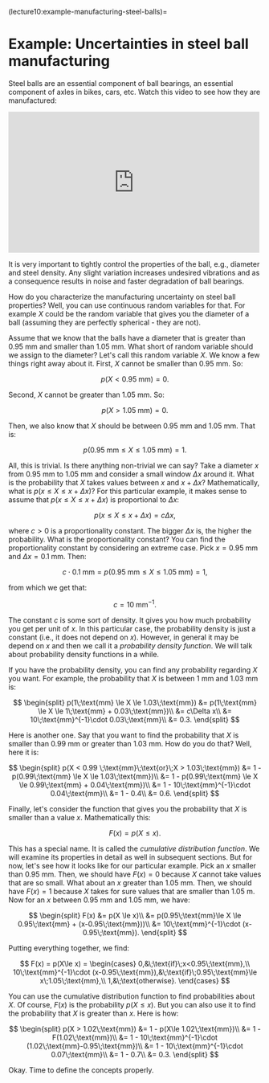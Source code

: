 (lecture10:example-manufacturing-steel-balls)=
# Example: Uncertainties in steel ball manufacturing

Steel balls are an essential component of ball bearings, an essential component
of axles in bikes, cars, etc.
Watch this video to see how they are manufactured:

<iframe width="500" height="281" src="https://www.youtube.com/embed/19duYMdiXi0" title="YouTube video player" frameborder="0" allow="accelerometer; autoplay; clipboard-write; encrypted-media; gyroscope; picture-in-picture" allowfullscreen></iframe>

It is very important to tightly control the properties of the ball, e.g.,
diameter and steel density.
Any slight variation increases undesired vibrations and as a consequence results
in noise and faster degradation of ball bearings.

How do you characterize the manufacturing uncertainty on steel ball properties?
Well, you can use continuous random variables for that.
For example $X$ could be the random variable that gives you the diameter of a
ball (assuming they are perfectly spherical - they are not).

Assume that we know that the balls have a diameter that is greater than 0.95 mm
and smaller than 1.05 mm.
What short of random variable should we assign to the diameter?
Let's call this random variable $X$.
We know a few things right away about it.
First, $X$ cannot be smaller than 0.95 mm.
So:

$$
p(X < 0.95\;\text{mm}) = 0.
$$

Second, $X$ cannot be greater than 1.05 mm.
So:

$$
p(X > 1.05\;\text{mm}) = 0.
$$

Then, we also know that $X$ should be between 0.95 mm and 1.05 mm.
That is:

$$
p(0.95\;\text{mm} \le X \le 1.05\;\text{mm}) = 1.
$$

All, this is trivial.
Is there anything non-trivial we can say?
Take a diameter $x$ from 0.95 mm to 1.05 mm and consider a small window
$\Delta x$ around it.
What is the probability that $X$ takes values between $x$ and $x+\Delta x$?
Mathematically, what is $p(x \le X \le x + \Delta x)$?
For this particular example, it makes sense to assume that
$p(x \le X \le x + \Delta x)$ is proportional to $\Delta x$:

$$
p(x \le X \le x + \Delta x) = c \Delta x,
$$

where $c > 0$ is a proportionality constant.
The bigger $\Delta x$ is, the higher the probability.
What is the proportionality constant?
You can find the proportionality constant by considering an extreme case.
Pick $x=0.95\;\text{mm}$ and $\Delta x = 0.1\;\text{mm}$.
Then:

$$
c \cdot 0.1\;\text{mm} = p(0.95\;\text{mm} \le X \le 1.05\;\text{mm}) = 1,
$$

from which we get that:

$$
c = 10\;\text{mm}^{-1}.
$$

The constant $c$ is some sort of density.
It gives you how much probability you get per unit of $x$.
In this particular case, the probability density is just a constant (i.e., it
  does not depend on $x$).
However, in general it may be depend on $x$ and then we call it a
*probability density function*.
We will talk about probability density functions in a while.

If you have the probability density, you can find any probability regarding $X$ you want.
For example, the probability that $X$ is between 1 mm and 1.03 mm is:

$$
\begin{split}
p(1\;\text{mm} \le X \le 1.03\;\text{mm}) &=
p(1\;\text{mm} \le X \le 1\;\text{mm} + 0.03\;\text{mm})\\
&= c\Delta x\\
&= 10\;\text{mm}^{-1}\cdot 0.03\;\text{mm}\\
&= 0.3.
\end{split}
$$

Here is another one.
Say that you want to find the probability that $X$ is smaller than 0.99 mm or
greater than 1.03 mm. How do you do that?
Well, here it is:

$$
\begin{split}
p(X < 0.99 \;\text{mm}\;\text{or}\;X > 1.03\;\text{mm}) &=
1 - p(0.99\;\text{mm} \le X \le 1.03\;\text{mm})\\
&= 1 - p(0.99\;\text{mm} \le X \le 0.99\;\text{mm} + 0.04\;\text{mm})\\
&= 1 - 10\;\text{mm}^{-1}\cdot 0.04\;\text{mm}\\
&= 1 - 0.4\\
&= 0.6.
\end{split}
$$

Finally, let's consider the function that gives you the probability that $X$ is
smaller than a value $x$.
Mathematically this:

$$
F(x) = p(X \le x).
$$

This has a special name.
It is called the *cumulative distribution function*.
We will examine its properties in detail as well in subsequent sections.
But for now, let's see how it looks like for our particular example.
Pick an $x$ smaller than 0.95 mm.
Then, we should have $F(x) = 0$ because $X$ cannot take values that are so small.
What about an $x$ greater than 1.05 mm.
Then, we should have $F(x) = 1$ because $X$ takes for sure values that are smaller
than 1.05 m.
Now for an $x$ between 0.95 mm and 1.05 mm, we have:

$$
\begin{split}
F(x) &= p(X \le x)\\
&= p(0.95\;\text{mm}\le X \le 0.95\;\text{mm} + (x-0.95\;\text{mm}))\\
&= 10\;\text{mm}^{-1}\cdot (x-0.95\;\text{mm}).
\end{split}
$$

Putting everything together, we find:

$$
F(x) = p(X\le x) = \begin{cases}
0,&\;\text{if}\;x<0.95\;\text{mm},\\
10\;\text{mm}^{-1}\cdot (x-0.95\;\text{mm}),&\;\text{if}\;0.95\;\text{mm}\le x\;1.05\;\text{mm},\\
1,&\;\text{otherwise}.
\end{cases}
$$

You can use the cumulative distribution function to find probabilities about $X$.
Of course, $F(x)$ is the probability $p(X\le x)$.
But you can also use it to find the probability that $X$ is greater than $x$.
Here is how:

$$
\begin{split}
p(X > 1.02\;\text{mm}) &= 1 - p(X\le 1.02\;\text{mm})\\
&= 1 - F(1.02\;\text{mm})\\
&= 1 - 10\;\text{mm}^{-1}\cdot (1.02\;\text{mm}-0.95\;\text{mm})\\
&= 1 - 10\;\text{mm}^{-1}\cdot 0.07\;\text{mm}\\
&= 1 - 0.7\\
&= 0.3.
\end{split}
$$

Okay. Time to define the concepts properly.
